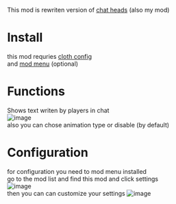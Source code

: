 
This mod is rewriten version of [chat heads](https://modrinth.com/mod/chatheads)  (also my mod)

# Install
this mod requries [cloth config](https://modrinth.com/mod/cloth-config)\
and [mod menu](https://modrinth.com/mod/modmenu) (optional)

# Functions
Shows text writen by players in chat\
![image](https://github.com/Ryfi314/ChatAbove/assets/47270610/1b3618dc-4eba-4423-b234-e1a9306a264a)\
also you can chose animation type or disable (by default)

# Configuration
for configuration you need to mod menu installed\
go to the mod list and find this mod and click settings\
![image](https://github.com/Ryfi314/ChatAbove/assets/47270610/a2941e14-d215-4eb8-ab01-935fb9775f42)\
then you can can customize your settings
![image](https://github.com/Ryfi314/ChatAbove/assets/47270610/6d20ca8a-e3ac-4aaa-ba76-69893e2dff21)

